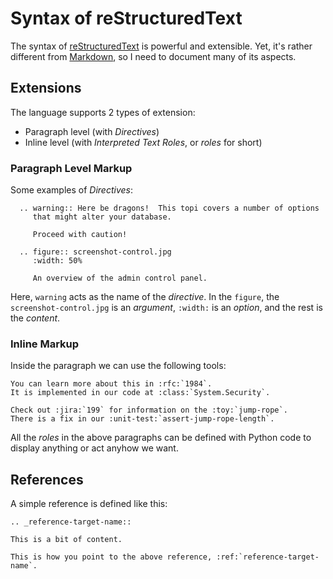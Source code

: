 Syntax of reStructuredText
==========================

The syntax of [reStructuredText] is powerful and extensible.  Yet, it's rather
different from [Markdown], so I need to document many of its aspects.

Extensions
----------

The language supports 2 types of extension:

 - Paragraph level (with _Directives_)
 - Inline level (with _Interpreted Text Roles_, or _roles_ for short)

### Paragraph Level Markup ###

Some examples of _Directives_:

```
  .. warning:: Here be dragons!  This topi covers a number of options
     that might alter your database.

     Proceed with caution!

  .. figure:: screenshot-control.jpg
     :width: 50%

     An overview of the admin control panel.
```

Here, `warning` acts as the name of the _directive_.  In the `figure`, the
`screenshot-control.jpg` is an _argument_, `:width:` is an _option_, and the
rest is the _content_.

### Inline Markup ###

Inside the paragraph we can use the following tools:

```
You can learn more about this in :rfc:`1984`.
It is implemented in our code at :class:`System.Security`.

Check out :jira:`199` for information on the :toy:`jump-rope`.
There is a fix in our :unit-test:`assert-jump-rope-length`.
```

All the _roles_ in the above paragraphs can be defined with Python code to
display anything or act anyhow we want.


References
----------

A simple reference is defined like this:

```
.. _reference-target-name::

This is a bit of content.

This is how you point to the above reference, :ref:`reference-target-name`.
```


[reStructuredText]:	http://docutils.sourceforge.net/docs/ref/rst/restructuredtext.html
[Markdown]:		http://daringfireball.net/projects/markdown/
